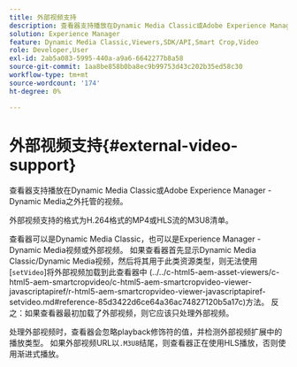 ```yaml
---
title: 外部视频支持
description: 查看器支持播放在Dynamic Media Classic或Adobe Experience Manager - Dynamic Media之外托管的视频。
solution: Experience Manager
feature: Dynamic Media Classic,Viewers,SDK/API,Smart Crop,Video
role: Developer,User
exl-id: 2ab5a083-5995-440a-a9a6-6642277b8a58
source-git-commit: 1aa8be858b0ba8ec9b99753d43c202b35ed58c30
workflow-type: tm+mt
source-wordcount: '174'
ht-degree: 0%

---
```


# 外部视频支持{#external-video-support}

查看器支持播放在Dynamic Media Classic或Adobe Experience Manager - Dynamic Media之外托管的视频。

外部视频支持的格式为H.264格式的MP4或HLS流的M3U8清单。

查看器可以是Dynamic Media Classic，也可以是Experience Manager - Dynamic Media视频或外部视频。 如果查看器首先显示Dynamic Media Classic/Dynamic Media视频，然后将其用于此类资源类型，则无法使用[`setVideo`]将外部视频加载到此查看器中
(../../c-html5-aem-asset-viewers/c-html5-aem-smartcropvideo/c-html5-aem-smartcropvideo-viewer-javascriptapiref/r-html5-aem-smartcropvideo-viewer-javascriptapiref-setvideo.md#reference-85d3422d6ce64a36ac74827120b5a17c)方法。 反之：如果查看器最初加载了外部视频，则它应该只处理外部视频。

处理外部视频时，查看器会忽略playback修饰符的值，并检测外部视频扩展中的播放类型。 如果外部视频URL以`.M3U8`结尾，则查看器正在使用HLS播放，否则使用渐进式播放。
